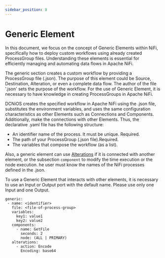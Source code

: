 ```yaml
---
sidebar_position: 8
---
```


# Generic Element


In this document, we focus on the concept of Generic Elements within NiFi, specifically how to deploy custom workflows using already created ProcessGroup files. Understanding these elements is essential for efficiently managing and automating data flows in Apache NiFi.


The generic section creates a custom workflow by providing a ProcessGroup file (.json). The purpose of this element could be Source, Destination, Alteration, or even a complete data flow. The author of the file '.json' sets the purpose of the workflow. For the use of Generic Element, it is necessary to have knowledge in creating ProcessGroups in Apache NiFi.

DCNiOS creates the specified workflow in Apache NiFi using the .json file, substitutes the environment variables, and uses the same configuration characteristics as other Elements such as Connections and Components. Additionally, make the connections with other Elements. Thus, the declarative .yaml file has the following structure:

- An identifier name of the process. It must be unique. Required.
- The path of your ProcessGroup (.json file).Required.
- The variables that compose the workflow (as a list).

Also, a generic element can use [Alterations](/docs/Alterations) if it is connected with another element, or the subsection `component` to modify the time execution or the node execution. he user must know the names of the NiFi processes defined in the .json.

To use a Generic Element that interacts with other elements, it is necessary to use an Input or Output port with the default name. Please use only one Input and one Output.



```
generic:
 - name: <identifier>
   file: <file-of-process-group>
   variables:
     key1: value1
     key2: value2
   components:
     - name: GetFile
       seconds: 2
       node: (ALL | PRIMARY)
   alterations:
     - action: Encode
       Encoding: base64

```

